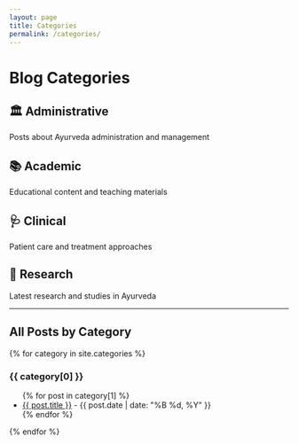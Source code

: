 ```yaml
---
layout: page
title: Categories
permalink: /categories/
---
```


# Blog Categories

## 🏛️ Administrative
Posts about Ayurveda administration and management

## 📚 Academic  
Educational content and teaching materials

## 🩺 Clinical
Patient care and treatment approaches

## 🔬 Research
Latest research and studies in Ayurveda

---

## All Posts by Category

{% for category in site.categories %}
### {{ category[0] }}
<ul>
{% for post in category[1] %}
  <li><a href="{{ post.url }}">{{ post.title }}</a> - {{ post.date | date: "%B %d, %Y" }}</li>
{% endfor %}
</ul>
{% endfor %}
